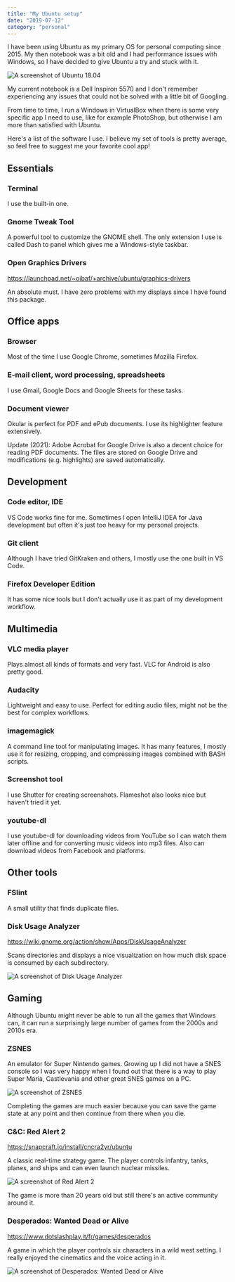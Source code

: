 ```yaml
---
title: "My Ubuntu setup"
date: "2019-07-12"
category: "personal"
---
```


I have been using Ubuntu as my primary OS for personal computing since 2015. My then notebook was a bit old and I had performance issues with Windows, so I have decided to give Ubuntu a try and stuck with it.

<img src="images/posts/ubuntu1804.jpg" alt="A screenshot of Ubuntu 18.04" class="centered"/>

My current notebook is a Dell Inspiron 5570 and I don't remember experiencing any issues that could not be solved with a little bit of Googling.

From time to time, I run a Windows in VirtualBox when there is some very specific app I need to use, like for example PhotoShop, but otherwise I am more than satisfied with Ubuntu.

Here's a list of the software I use. I believe my set of tools is pretty average, so feel free to suggest me your favorite cool app!

## Essentials

### Terminal

I use the built-in one.

### Gnome Tweak Tool

A powerful tool to customize the GNOME shell. The only extension I use is called Dash to panel which gives me a Windows-style taskbar.

### Open Graphics Drivers

<a href="https://launchpad.net/~oibaf/+archive/ubuntu/graphics-drivers" target="_blank">https://launchpad.net/~oibaf/+archive/ubuntu/graphics-drivers</a>

An absolute must. I have zero problems with my displays since I have found this package.

## Office apps

### Browser

Most of the time I use Google Chrome, sometimes Mozilla Firefox.

### E-mail client, word processing, spreadsheets

I use Gmail, Google Docs and Google Sheets for these tasks.

### Document viewer

Okular is perfect for PDF and ePub documents. I use its highlighter feature extensively.

Update (2021): Adobe Acrobat for Google Drive is also a decent choice for reading PDF documents. The files are stored on Google Drive and modifications (e.g. highlights) are saved automatically.

## Development

### Code editor, IDE

VS Code works fine for me. Sometimes I open IntelliJ IDEA for Java development but often it's just too heavy for my personal projects.

### Git client

Although I have tried GitKraken and others, I mostly use the one built in VS Code.

### Firefox Developer Edition

It has some nice tools but I don't actually use it as part of my development workflow.

## Multimedia

### VLC media player

Plays almost all kinds of formats and very fast. VLC for Android is also pretty good.

### Audacity

Lightweight and easy to use. Perfect for editing audio files, might not be the best for complex workflows.

### imagemagick

A command line tool for manipulating images. It has many features, I mostly use it for resizing, cropping, and compressing images combined with BASH scripts.

### Screenshot tool

I use Shutter for creating screenshots. Flameshot also looks nice but haven't tried it yet.

### youtube-dl

I use youtube-dl for downloading videos from YouTube so I can watch them later offline and for converting music videos into mp3 files. Also can download videos from Facebook and platforms.

## Other tools

### FSlint

A small utility that finds duplicate files.

### Disk Usage Analyzer

<a href="https://wiki.gnome.org/action/show/Apps/DiskUsageAnalyzer" target="_blank">https://wiki.gnome.org/action/show/Apps/DiskUsageAnalyzer</a>

Scans directories and displays a nice visualization on how much disk space is consumed by each subdirectory.

<img src="images/posts/disk-usage-analyzer.jpg" class="centered bordered" alt="A screenshot of Disk Usage Analyzer"/>

## Gaming

Although Ubuntu might never be able to run all the games that Windows can, it can run a surprisingly large number of games from the 2000s and 2010s era.

### ZSNES

An emulator for Super Nintendo games. Growing up I did not have a SNES console so I was very happy when I found out that there is a way to play Super Maria, Castlevania and other great SNES games on a PC.

<img src="images/posts/zsnes.jpg" class="centered" alt="A screenshot of ZSNES"/>

Completing the games are much easier because you can save the game state at any point and then continue from there when you die.

### C&C: Red Alert 2

<a href="https://snapcraft.io/install/cncra2yr/ubuntu" target="_blank">https://snapcraft.io/install/cncra2yr/ubuntu</a>

A classic real-time strategy game. The player controls infantry, tanks, planes, and ships and can even launch nuclear missiles.

<img src="images/posts/red-alert-2.jpg" alt="A screenshot of Red Alert 2" class="centered"/>

The game is more than 20 years old but still there's an active community around it.

### Desperados: Wanted Dead or Alive

<a href="https://www.dotslashplay.it/fr/games/desperados" target="_blank">https://www.dotslashplay.it/fr/games/desperados</a>

A game in which the player controls six characters in a wild west setting. I really enjoyed the cinematics and the voice acting in it.

<img src="images/posts/desperados-wanted-dead-or-alive.jpg" alt="A screenshot of Desperados: Wanted Dead or Alive" class="centered"/>
